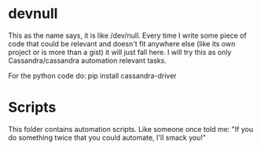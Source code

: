 # devnull

This as the name says, it is like /dev/null. Every time I write some piece of code that could be relevant and doesn't fit anywhere else (like its own project or is more than a gist) it will just fall here.
I will try this as only Cassandra/cassandra automation relevant tasks.


For the python code do:
pip install cassandra-driver

Scripts
=======

This folder contains automation scripts. Like someone once told me: "If you do something twice that you could automate, I'll smack you!" 
